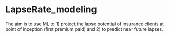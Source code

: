 # LapseRate_modeling
The aim is to use ML to 1) project the lapse potential of insurance clients at point of inception (first premium paid) and 2) to predict near future lapses.
